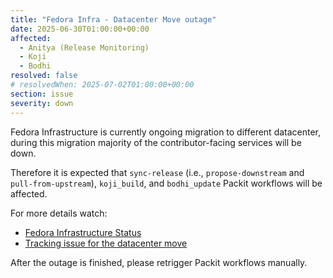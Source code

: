 ```yaml
---
title: "Fedora Infra - Datacenter Move outage"
date: 2025-06-30T01:00:00+00:00
affected:
  - Anitya (Release Monitoring)
  - Koji
  - Bodhi
resolved: false
# resolvedWhen: 2025-07-02T01:00:00+00:00
section: issue
severity: down
---
```


Fedora Infrastructure is currently ongoing migration to different datacenter,
during this migration majority of the contributor-facing services will be down.

Therefore it is expected that `sync-release` (i.e., `propose-downstream` and
`pull-from-upstream`), `koji_build`, and `bodhi_update` Packit workflows will be
affected.

For more details watch:

- [Fedora Infrastructure Status](https://fedorastatus.org)
- [Tracking issue for the datacenter move](https://pagure.io/fedora-infrastructure/issue/12603)

After the outage is finished, please retrigger Packit workflows manually.
